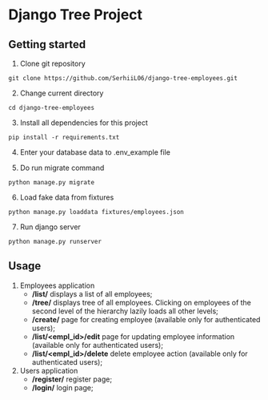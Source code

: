 <h1>Django Tree Project</h1>


<h2>Getting started</h2>

1. Clone git repository
```
git clone https://github.com/SerhiiL06/django-tree-employees.git
```

2. Change current directory
```
cd django-tree-employees
```

3. Install all dependencies for this project
```
pip install -r requirements.txt
```

4. Enter your database data to .env_example file

5. Do run migrate command
```
python manage.py migrate
```

6. Load fake data from fixtures
```
python manage.py loaddata fixtures/employees.json
```

7. Run django server
```
python manage.py runserver
```


<h2>Usage</h2>

1. Employees application
   - **/list/**  displays a list of all employees;
   - **/tree/** displays tree of all employees. Сlicking on employees of the second level of the hierarchy lazily loads all other levels;
   - **/create/** page for creating employee (available only for authenticated users);
   - **/list/<empl_id>/edit** page for updating employee information (available only for authenticated users);
   - **/list/<empl_id>/delete** delete employee action (available only for authenticated users);
2. Users application
   - **/register/** register page;
   - **/login/** login page;
